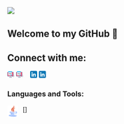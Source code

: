 ![](https://komarev.com/ghpvc/?username=MaciejKlonickie&style=flat-square)

## Welcome to my GitHub 👋

## Connect with me:
[![website](./images/web.png)](https://www.maciejklonicki.org#gh-light-mode-only)
[![website](./images/web.png)](https://www.maciejklonicki.org#gh-dark-mode-only)
&nbsp;&nbsp;
[![website](./images/linkedin.png)](https://www.linkedin.com/in/maciek-kłonicki/#gh-light-mode-only)
[![website](./images/linkedin.png)](https://www.linkedin.com/in/maciek-kłonicki/#gh-dark-mode-only)
&nbsp;&nbsp;

### Languages and Tools:
[<img align="left" alt="Java" width="25px" src="./images/java.png" style="padding-right:10px;" />]

[website]: https://www.maciejklonicki.org
[linkedin]: https://www.linkedin.com/in/maciek-kłonicki


